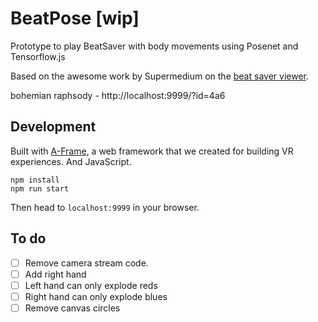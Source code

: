 # BeatPose [wip]

Prototype to play BeatSaver with body movements using Posenet and Tensorflow.js

Based on the awesome work by Supermedium on the [beat saver viewer](https://github.com/supermedium/beatsaver-viewer).

bohemian raphsody - http://localhost:9999/?id=4a6

## Development

Built with [A-Frame](https://aframe.io), a web framework that we created for
building VR experiences. And JavaScript.

```
npm install
npm run start
```

Then head to `localhost:9999` in your browser.


## To do

- [ ] Remove camera stream code.
- [ ] Add right hand
- [ ] Left hand can only explode reds
- [ ] Right hand can only explode blues
- [ ] Remove canvas circles
